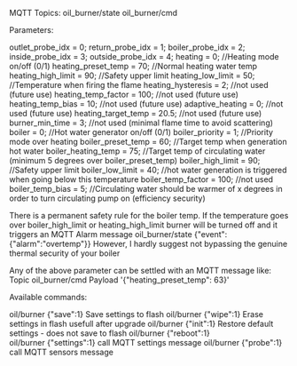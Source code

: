 MQTT Topics:
oil_burner/state
oil_burner/cmd


Parameters:

  outlet_probe_idx = 0;
  return_probe_idx = 1;
  boiler_probe_idx = 2;
  inside_probe_idx = 3;
  outside_probe_idx = 4;
  heating = 0;                //Heating mode on/off  (0/1)
  heating_preset_temp = 70;   //Normal heating water temp 
  heating_high_limit = 90;    //Safety upper limit
  heating_low_limit = 50;     //Temperature when firing the flame
  heating_hysteresis = 2;     //not used (future use)
  heating_temp_factor = 100;  //not used (future use)
  heating_temp_bias = 10;     //not used (future use)
  adaptive_heating = 0;       //not used (future use)
  heating_target_temp = 20.5; //not used (future use)
  burner_min_time = 3;        //not used (minimal flame time to avoid scattering)
  boiler = 0;                 //Hot water generator on/off (0/1)
  boiler_priority = 1;        //Priority mode over heating
  boiler_preset_temp = 60;    //Target temp when generation hot water
  boiler_heating_temp = 75;   //Target temp of circulating water (minimum 5 degrees over boiler_preset_temp)
  boiler_high_limit = 90;     //Safety upper limit
  boiler_low_limit = 40;      //hot water generation is triggered when going below this temperature
  boiler_temp_factor = 100;   //not used
  boiler_temp_bias = 5;       //Circulating water should be warmer of x degrees in order to turn circulating pump on (efficiency security) 

  There is a permanent safety rule for the boiler temp.
  If the temperature goes over boiler_high_limit or heating_high_limit
  burner will be turned off and it triggers an MQTT Alarm message
  oil_burner/state {"event":{"alarm":"overtemp"}}
  However, I hardly suggest not bypassing the genuine thermal security of your boiler
  

Any of the above parameter can be settled with an MQTT message like:
Topic  oil_burner/cmd   Payload '{"heating_preset_temp": 63}'

Available commands:

oil/burner   {"save":1}       Save settings to flash
oil/burner   {"wipe":1}       Erase settings in flash usefull after upgrade
oil/burner   {"init":1}       Restore default settings - does not save to flash 
oil/burner   {"reboot":1}  
oil/burner   {"settings":1}   call MQTT settings message
oil/burner   {"probe":1}   call MQTT sensors message


  
  

  
  

